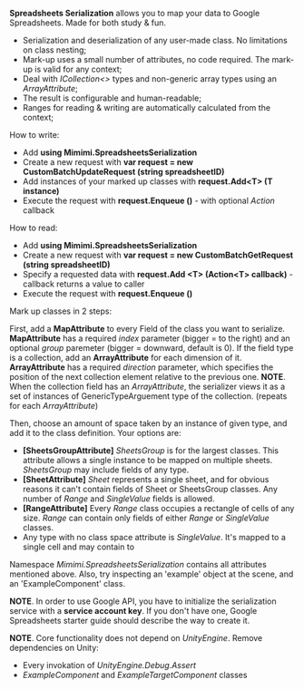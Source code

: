 **Spreadsheets Serialization** allows you to map your data to Google Spreadsheets. Made for both study & fun.
* Serialization and deserialization of any user-made class. No limitations on class nesting;
* Mark-up uses a small number of attributes, no code required. The mark-up is valid for any context;
* Deal with _ICollection<>_ types and non-generic array types using an _ArrayAttribute_;
* The result is configurable and human-readable;
* Ranges for reading & writing are automatically calculated from the context;

How to write:
* Add **using Mimimi.SpreadsheetsSerialization**
* Create a new request with **var request = new CustomBatchUpdateRequest (string spreadsheetID)**
* Add instances of your marked up classes with **request.Add\<T\> (T instance)**
* Execute the request with **request.Enqueue ()** - with optional _Action_ callback

How to read:
* Add **using Mimimi.SpreadsheetsSerialization**
* Create a new request with **var request = new CustomBatchGetRequest (string spreadsheetID)**
* Specify a requested data with **request.Add \<T\> (Action\<T\> callback)** - callback returns a value to caller
* Execute the request with **request.Enqueue ()**

Mark up classes in 2 steps:

First, add a **MapAttribute** to every Field of the class you want to serialize. **MapAttribute** has a required _index_ parameter (bigger = to the right) and an optional _group_ paremeter (bigger = downward, default is 0).
If the field type is a collection, add an **ArrayAttribute** for each dimension of it. **ArrayAttribute** has a required _direction_ parameter, which specifies the position of the next collection element relative to the previous one.
**NOTE**. When the collection field has an _ArrayAttribute_, the serializer views it as a set of instances of GenericTypeArguement type of the collection. (repeats for each _ArrayAttribute_)

Then, choose an amount of space taken by an instance of given type, and add it to the class definition. Your options are:
* **[SheetsGroupAttribute]** _SheetsGroup_ is for the largest classes. This attribute allows a single instance to be mapped on multiple sheets. _SheetsGroup_ may include fields of any type. 
* **[SheetAttribute]** _Sheet_ represents a single sheet, and for obvious reasons it can't contain fields of Sheet or SheetsGroup classes. Any number of _Range_ and _SingleValue_ fields is allowed.
* **[RangeAttribute]** Every _Range_ class occupies a rectangle of cells of any size. _Range_ can contain only fields of either _Range_ or _SingleValue_ classes.
* Any type with no class space attribute is _SingleValue_. It's mapped to a single cell and may contain to 

Namespace _Mimimi.SpreadsheetsSerialization_ contains all attributes mentioned above. Also, try inspecting an 'example' object at the scene, and an 'ExampleComponent' class. 

**NOTE**. In order to use Google API, you have to initialize the serialization service with a **service account key**. If you don't have one, Google Spreadsheets starter guide should describe the way to create it.

**NOTE**. Core functionality does not depend on _UnityEngine_. Remove dependencies on Unity:
* Every invokation of _UnityEngine.Debug.Assert_
* _ExampleComponent_ and _ExampleTargetComponent_ classes
